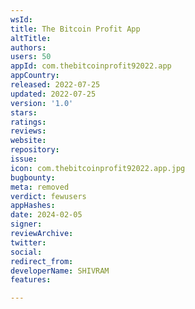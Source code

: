```yaml
---
wsId: 
title: The Bitcoin Profit App
altTitle: 
authors: 
users: 50
appId: com.thebitcoinprofit92022.app
appCountry: 
released: 2022-07-25
updated: 2022-07-25
version: '1.0'
stars: 
ratings: 
reviews: 
website: 
repository: 
issue: 
icon: com.thebitcoinprofit92022.app.jpg
bugbounty: 
meta: removed
verdict: fewusers
appHashes: 
date: 2024-02-05
signer: 
reviewArchive: 
twitter: 
social: 
redirect_from: 
developerName: SHIVRAM
features: 

---
```


